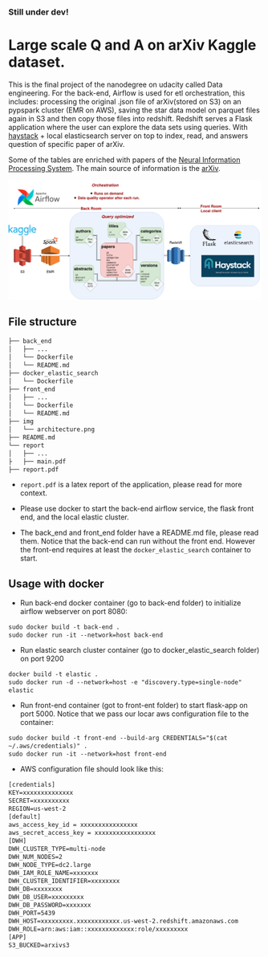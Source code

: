 ### Still under dev!
# Large scale Q and A on arXiv Kaggle dataset.

This is the final project of the nanodegree on udacity called Data engineering.
For the back-end, Airflow is used for etl orchestration, this includes: 
processing the original .json file of arXiv(stored on S3) on an pypspark cluster (EMR on AWS), saving the star
data model on parquet files again in S3 and then copy those files into redshift. Redshift serves a Flask application
where the user can explore the data sets using queries. 
With [haystack](https://github.com/deepset-ai/haystack) + local elasticsearch server on top to index, read, and answers question of
specific paper of arXiv.

Some of the tables are enriched with papers of the [Neural Information Processing System](https://www.kaggle.com/benhamner/nips-papers). The main
source of information is the [arXiv](https://www.kaggle.com/Cornell-University/arxiv).

<img src="./img/architecture.png">

## File structure
```
├── back_end
│   ├── ...
│   └── Dockerfile
│   └── README.md
├── docker_elastic_search
│   └── Dockerfile
├── front_end
│   ├── ...
│   └── Dockerfile
│   └── README.md
├── img
│   └── architecture.png
├── README.md
└── report
│   ├── ...
├   ├── main.pdf
├── report.pdf
```

+ ``` report.pdf ``` is a latex report of the application, please read for 
more context.

+ Please use docker to start the back-end airflow service, the flask front end, and the local elastic cluster.
+ The back_end and front_end folder have a README.md file, please read them. Notice that the back-end can run without the front end. However the front-end requires at least the ```docker_elastic_search``` container to start.



## Usage with docker

+ Run back-end docker container (go to back-end folder) to initialize airflow
webserver on port 8080: 
```
sudo docker build -t back-end .
sudo docker run -it --network=host back-end
```
+ Run elastic search cluster container (go to docker_elastic_search folder) 
on port 9200
```
docker build -t elastic .
sudo docker run -d --network=host -e "discovery.type=single-node" elastic
```
+ Run front-end container (got to front-ent folder) to start flask-app on port 5000. Notice
that we pass our locar aws configuration file to the container:
```
sudo docker build -t front-end --build-arg CREDENTIALS="$(cat ~/.aws/credentials)" .
sudo docker run -it --network=host front-end
```
+ AWS configuration file should look like this:
```
[credentials]
KEY=xxxxxxxxxxxxxx
SECRET=xxxxxxxxxx
REGION=us-west-2
[default]
aws_access_key_id = xxxxxxxxxxxxxxxx
aws_secret_access_key = xxxxxxxxxxxxxxxxx
[DWH] 
DWH_CLUSTER_TYPE=multi-node
DWH_NUM_NODES=2
DWH_NODE_TYPE=dc2.large
DWH_IAM_ROLE_NAME=xxxxxxx
DWH_CLUSTER_IDENTIFIER=xxxxxxxx
DWH_DB=xxxxxxxx
DWH_DB_USER=xxxxxxxxx
DWH_DB_PASSWORD=xxxxxxx
DWH_PORT=5439
DWH_HOST=xxxxxxxxx.xxxxxxxxxxxx.us-west-2.redshift.amazonaws.com
DWH_ROLE=arn:aws:iam::xxxxxxxxxxxxx:role/xxxxxxxxx
[APP]
S3_BUCKED=arxivs3
```



